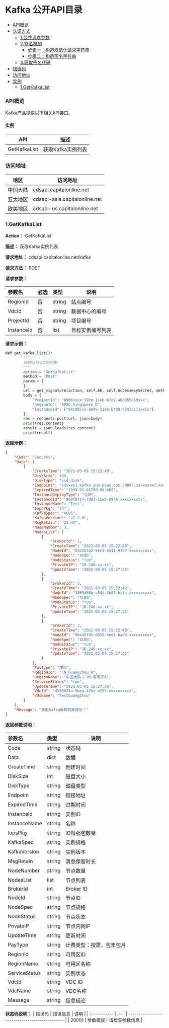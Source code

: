 Kafka 公开API目录
=================
* [API概览](#api概览)
* [认证方式](https://github.com/capitalonline/openapi/blob/master/%E9%A6%96%E4%BA%91OpenAPI(v1.2).md#认证方式)
  * [1.公共请求参数](https://github.com/capitalonline/openapi/blob/master/%E9%A6%96%E4%BA%91OpenAPI(v1.2).md#1公共请求参数)
  * [2.签名机制](https://github.com/capitalonline/openapi/blob/master/%E9%A6%96%E4%BA%91OpenAPI(v1.2).md#2签名机制)
    * [步骤一：构造规范化请求字符串](https://github.com/capitalonline/openapi/blob/master/%E9%A6%96%E4%BA%91OpenAPI(v1.2).md#步骤一构造规范化请求字符串)
    * [步骤二：构造签名字符串](https://github.com/capitalonline/openapi/blob/master/%E9%A6%96%E4%BA%91OpenAPI(v1.2).md#步骤二构造签名字符串)
  * [3.获取签名代码](https://github.com/capitalonline/openapi/blob/master/%E9%A6%96%E4%BA%91OpenAPI(v1.2).md#2获取签名代码)
* [错误码](#错误码)
* [访问地址](#访问地址)
* [实例](#实例)
    * [1.GetKafkaList](#1getkafkalist)

### API概览

Kafka产品提供以下相关API接口。

#### 实例

| API                 | 描述                                      |
| ------------------- | ----------------------------------------- |
| GetKafkaList       | 获取Kafka实例列表         |


### 访问地址


| 地区     | 访问地址                      |
| -------- | ----------------------------- |
| 中国大陆 | cdsapi.capitalonline.net      |
| 亚太地区 | cdsapi-asia.capitalonline.net |
| 欧美地区 | cdsapi-us.capitalonline.net   |

### 1.GetKafkaList

**Action：** GetKafkaList

**描述：** 获取Kafka实例列表

**请求地址：** cdsapi.capitalonline.net/kafka

**请求方法：** POST

**请求参数：**

| 参数名       | 必选 | 类型   | 说明                                           |
| :----------- | :--- | :----- | ---------------------------------------------- |
| RegionId     | 否   | string | 站点编号                                       |
| VdcId        | 否   | string | 数据中心的编号                                 |
| ProjectId   | 否  | string | 项目编号 |
| InstanceId | 否   | list | 目标实例编号列表                                       |

**请求示例：**

```python
def get_kafka_list():
        """
        获取Kafka实例列表
        """
        action = "GetKafkaList"
        method = "POST"
        param = {
        }
        url = get_signature(action, self.AK, self.AccessKeySecret, method, self.KafkaUrl, param)
        body = {
            "ProjectId": "b9661xxx-59fe-11eb-b7e7-46d055d59xxx",
            "RegionId": "APAC_Singapore_D",
            "InstanceId": ["94c08xxx-6095-11eb-b408-0242ac11xxxx"]
        }
        res = requests.post(url, json=body)
        print(res.content)
        result = json.loads(res.content)
        print(result)
```

**返回示例：**

```json
{
    "Code": "Success",
    "Data": [
        {
            "CreateTime": "2021-03-05 15:22:48",
            "DiskSize": 100,
            "DiskType": "ssd_disk",
            "Endpoint": "xxxxxx1.kafka.yun-paas.com.:9093,xxxxxxxx2.kafka.yun-paas.com.:9093,xxxxxxxx3.kafka.yun-paas.com.:9093",
            "ExpiredTime": "2099-01-01T00:00:00Z",
            "InstanceDeployType": "公网",
            "InstanceId": "968f8714-7d83-11eb-8946-xxxxxxxxxx",
            "InstanceName": "Test",
            "IopsPkg": "1个",
            "KafkaSpec": "4C8G",
            "KafkaVersion": "v2.2.0",
            "MsgRetain": "24小时",
            "NodeNumber": 3,
            "NodesList": [
                {
                    "BrokerId": 1,
                    "CreateTime": "2021-03-05 15:22:48",
                    "NodeId": "0322b342-5ec3-4511-9397-xxxxxxxxxx",
                    "NodeSpec": "4C8G",
                    "NodeStatus": "run",
                    "PrivateIP": "10.240.xx.xx",
                    "UpdateTime": "2021-03-05 15:27:26"
                },
                {
                    "BrokerId": 2,
                    "CreateTime": "2021-03-05 15:22:48",
                    "NodeId": "1865d66b-c84d-4b87-bcfa-xxxxxxxxxx",
                    "NodeSpec": "4C8G",
                    "NodeStatus": "run",
                    "PrivateIP": "10.240.xx.xx",
                    "UpdateTime": "2021-03-05 15:27:26"
                },
                {
                    "BrokerId": 3,
                    "CreateTime": "2021-03-05 15:22:48",
                    "NodeId": "9be45f93-6818-4ed1-bad9-xxxxxxxxxx",
                    "NodeSpec": "4C8G",
                    "NodeStatus": "run",
                    "PrivateIP": "10.240.xx.xx",
                    "UpdateTime": "2021-03-05 15:27:26"
                }
            ],
            "PayType": "按需",
            "RegionId": "CN_Guangzhou_A",
            "RegionName": "中国大陆-广州-可用区A",
            "ServiceStatus": "run",
            "UpdateTime": "2021-03-05 15:27:26",
            "VdcId": "4538821a-5bea-42be-b255-xxxxxxxxxx",
            "VdcName": "TestGuangZhou"
        }
    ],
    "Message": "获取kafka集群列表成功！"
}

```

**返回参数说明：**

| 参数名     | 类型   | 说明                                                   |
| :--------- | :----- | ------------------------------------------------------ |
| Code       | string | 状态码                                                 |
| Data       | dict   | 数据                                                   |
| CreateTime | string | 创建时间                                               |
| DiskSize   | int    | 磁盘大小                                               |
| DiskType   | string | 磁盘类型 |
| Endpoint   | string | 链接地址                                               |
| ExpiredTime | string | 过期时间                                               |
| InstanceId   | string | 实例ID                            |
| InstanceName   | string | 名称                           |
| IopsPkg   | string | IO增强包数量                            |
| KafkaSpec   | string | 实例规格                            |
| KafkaVersion   | string | 实例版本                            |
| MsgRetain   | string | 消息保留时长                            |
| NodeNumber   | string | 节点数量                            |
| NodesList   | list | 节点列表                            |
| BrokerId   | int | Broker ID                            |
| NodeId   | string | 节点ID                            |
| NodeSpec   | string | 节点规格                            |
| NodeStatus   | string | 节点状态                            |
| PrivateIP   | string | 节点内网IP                            |
| UpdateTime   | string | 更新时间                          |
| PayType   | string | 计费类型：按需，包年包月                            |
| RegionId   | string | 可用区ID                         |
| RegionName   | string | 可用区名称                            |
| ServiceStatus   | string | 实例状态                            |
| VdcId   | string | VDC ID                            |
| VdcName   | string | VDC名称                            |
| Message    | string | 信息描述                                               |

**状态码说明：**
| 错误码       | 错误信息 |    说明                                           |
| :----------- | :--- | ---------------------------------------------- |
| 20001     | 参数错误    |      请检查参数信息                                  |


